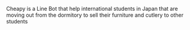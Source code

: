 Cheapy is a Line Bot that help international students in Japan that are moving out from the dormitory 
to sell their furniture and cutlery to other students
